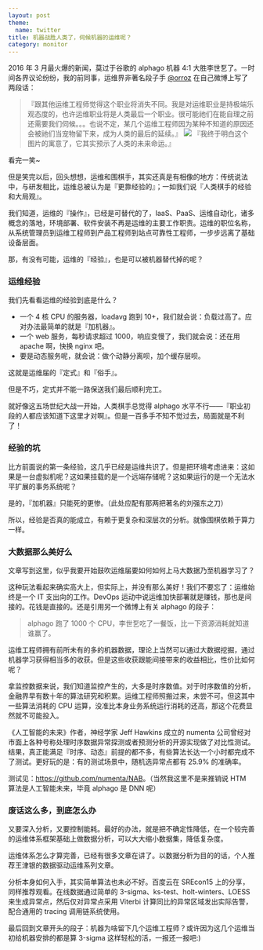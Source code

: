 ```yaml
---
layout: post
theme:
  name: twitter
title: 机器战胜人类了，伺候机器的运维呢？
category: monitor
---
```


2016 年 3 月最火爆的新闻，莫过于谷歌的 alphago 机器 4:1 大胜李世乭了。一时间各界议论纷纷，我的前同事，运维界非著名段子手 [@orroz](http://weibo.com/30007147) 在自己微博上写了两段话：

> 『跟其他运维工程师觉得这个职业将消失不同。我是对运维职业是持极端乐观态度的，也许运维职业将是人类最后一个职业。很可能祂们在能自理之前还需要我们伺候。。。也说不定，某几个运维工程师因为某种不知道的原因还会被祂们当宠物留下来，成为人类的最后的延续。』
> ![](http://ww4.sinaimg.cn/large/6673053fgw1f1qv2q6duaj209h0e83z4.jpg)
> 『我终于明白这个图片的寓意了，它其实预示了人类的未来命运。』

看完一笑~

但是笑完以后，回头想想，运维和围棋手，其实还真是有相像的地方：传统说法中，与研发相比，运维总被认为是『更靠经验的』；一如我们说『人类棋手的经验和大局观』。

我们知道，运维的『操作』，已经是可替代的了，IaaS、PaaS、运维自动化，诸多概念的落地，环境部署、软件安装不再是运维的主要工作职责。运维的职位名称，从系统管理员到运维工程师到产品工程师到站点可靠性工程师，一步步远离了基础设备层面。

那，有没有可能，运维的『经验』，也是可以被机器替代掉的呢？

### 运维经验

我们先看看运维的经验到底是什么？

* 一个 4 核 CPU 的服务器，loadavg 跑到 10+，我们就会说：负载过高了。应对办法最简单的就是『加机器』。
* 一个 web 服务，每秒请求超过 1000，响应变慢了，我们就会说：还在用 apache 啊，快换 nginx 吧。
* 要是动态服务呢，就会说：做个动静分离呗，加个缓存层呗。

这就是运维届的『定式』和『俗手』。

但是不巧，定式并不能一路保送我们最后顺利完工。

就好像这五场世纪大战一开始，人类棋手总觉得 alphago 水平不行——『职业初段的人都应该知道下这里才对啊』。但是一百多手不知不觉过去，局面就是不利了！

### 经验的坑

比方前面说的第一条经验，这几乎已经是运维共识了。但是把环境考虑进来：这如果是一台虚拟机呢？这如果挂载的是一个远端存储呢？这如果运行的是一个无法水平扩展的事务系统呢？

是的，『加机器』只能死的更惨。（此处应配有那两把著名的刘强东之刀）

所以，经验是否真的能成立，有赖于更复杂和深层次的分析。就像围棋依赖于算力一样。

### 大数据那么美好么

文章写到这里，似乎我要开始鼓吹运维届要如何如何上马大数据乃至机器学习了？

这种玩法看起来确实高大上，但实际上，并没有那么美好！我们不要忘了：运维始终是一个 IT 支出向的工作。DevOps 运动中说运维加快部署就是赚钱，那也是间接的。花钱是直接的。还是引用另一个微博上有关 alphago 的段子：

> alphago 跑了 1000 个 CPU，李世乭吃了一餐饭，比一下资源消耗就知道谁赢了。

运维工程师拥有前所未有的多的机器数据，理论上当然可以通过大数据挖掘，通过机器学习获得相当多的收获。但是这些收获跟能间接带来的收益相比，性价比如何呢？

拿监控数据来说，我们知道监控产生的，大多是时序数值。对于时序数值的分析，金融界早有数十年的算法研究和积累。运维工程师照搬过来，未尝不可。但这其中一些算法消耗的 CPU 运算，没准比本身业务系统运行消耗的还高，那这个花费显然就不可能投入。

《人工智能的未来》作者，神经学家 Jeff Hawkins 成立的 numenta 公司曾经对市面上各种号称处理时序数据异常探测或者预测分析的开源实现做了对比性测试。结果，真正能满足『时序、动态』前提的都不多，有些算法长达一个小时都完成不了测试。更好玩的是：有的测试场景中，随机选异常点都有 25.9% 的准确率。

测试见：<https://github.com/numenta/NAB>。（当然我这里不是来推销说 HTM 算法是人工智能未来，毕竟 alphago 是 DNN 呢）

### 废话这么多，到底怎么办

又要深入分析，又要控制能耗。最好的办法，就是把不确定性降低，在一个较完善的运维体系框架基础上做数据分析，可以大大缩小数据集，降低复杂度。

运维体系怎么才算完善，已经有很多文章在讲了。以数据分析为目的的话，个人推荐王津银的数据驱动运维系列文章。

分析本身如何入手，其实简单算法也未必不好。百度云在 SREcon15 上的分享，同样推荐观看。在线数据通过简单的 3-sigma、ks-test、holt-winters、LOESS 来生成异常点，然后仅对异常点采用 Viterbi 计算同比的异常区域发出实际告警，配合通用的 tracing 调用链系统使用。

最后回到文章开头的段子：机器为啥留下几个运维工程师？或许因为这几个运维当初给机器安排的都是算 3-sigma 这样轻松的活，一报还一报吧:)

